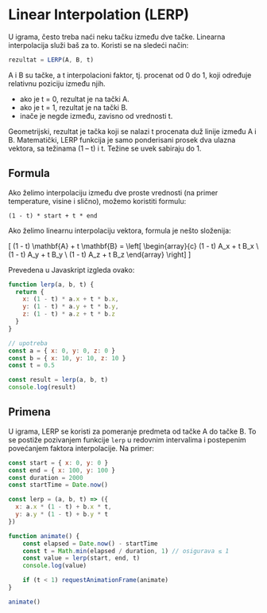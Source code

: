 # Linear Interpolation (LERP)

U igrama, često treba naći neku tačku između dve tačke. Linearna interpolacija služi baš za to. Koristi se na sledeći način:

```js
rezultat = LERP(A, B, t)
```

A i B su tačke, a t interpolacioni faktor, tj. procenat od 0 do 1, koji određuje relativnu poziciju između njih. 

- ako je t = 0, rezultat je na tački A. 
- ako je t = 1, rezultat je na tački B. 
- inače je negde između, zavisno od vrednosti t. 

Geometrijski, rezultat je tačka koji se nalazi t procenata duž linije između A i B. Matematički, LERP funkcija je samo ponderisani prosek dva ulazna vektora, sa težinama (1 – t) i t. Težine se uvek sabiraju do 1.

## Formula

Ako želimo interpolaciju između dve proste vrednosti (na primer temperature, visine i slično), možemo koristiti formulu:

```
(1 - t) * start + t * end
```

Ako želimo linearnu interpolaciju vektora, formula je nešto složenija:

\[
(1 - t) \mathbf{A} + t \mathbf{B} = \left[
\begin{array}{c}
(1 - t) A_x + t B_x \\
(1 - t) A_y + t B_y \\
(1 - t) A_z + t B_z
\end{array}
\right]
\]

Prevedena u Javaskript izgleda ovako:

```js
function lerp(a, b, t) {
  return {
    x: (1 - t) * a.x + t * b.x,
    y: (1 - t) * a.y + t * b.y,
    z: (1 - t) * a.z + t * b.z
  }
}

// upotreba
const a = { x: 0, y: 0, z: 0 }
const b = { x: 10, y: 10, z: 10 }
const t = 0.5

const result = lerp(a, b, t)
console.log(result)
```

## Primena

U igrama, LERP se koristi za pomeranje predmeta od tačke A do tačke B. To se postiže pozivanjem funkcije `lerp` u redovnim intervalima i postepenim povećanjem faktora interpolacije. Na primer:

```js
const start = { x: 0, y: 0 }
const end = { x: 100, y: 100 }
const duration = 2000
const startTime = Date.now()

const lerp = (a, b, t) => ({
  x: a.x * (1 - t) + b.x * t,
  y: a.y * (1 - t) + b.y * t
})

function animate() {
    const elapsed = Date.now() - startTime
    const t = Math.min(elapsed / duration, 1) // osigurava ≤ 1
    const value = lerp(start, end, t)
    console.log(value)

    if (t < 1) requestAnimationFrame(animate)
}

animate()
```
